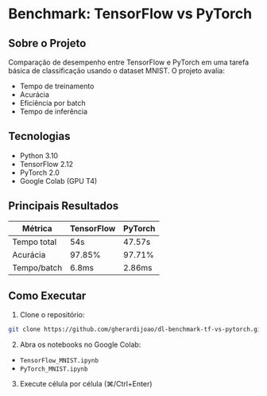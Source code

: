 # Benchmark: TensorFlow vs PyTorch

## Sobre o Projeto
Comparação de desempenho entre TensorFlow e PyTorch em uma tarefa básica de classificação usando o dataset MNIST. O projeto avalia:

- Tempo de treinamento
- Acurácia
- Eficiência por batch
- Tempo de inferência

## Tecnologias
- Python 3.10
- TensorFlow 2.12
- PyTorch 2.0
- Google Colab (GPU T4)

## Principais Resultados
| Métrica         | TensorFlow | PyTorch  |
|----------------|-----------|----------|
| Tempo total    | 54s       | 47.57s   |
| Acurácia       | 97.85%    | 97.71%   |
| Tempo/batch    | 6.8ms     | 2.86ms   |

## Como Executar
1. Clone o repositório:
```bash
git clone https://github.com/gherardijoao/dl-benchmark-tf-vs-pytorch.git
```

2. Abra os notebooks no Google Colab:
- `TensorFlow_MNIST.ipynb`
- `PyTorch_MNIST.ipynb`

3. Execute célula por célula (⌘/Ctrl+Enter)
